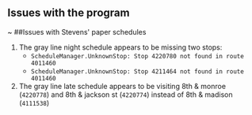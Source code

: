## Issues with the program
~
##Issues with Stevens' paper schedules
1. The gray line night schedule appears to be missing two stops:
    - `ScheduleManager.UnknownStop: Stop 4220780 not found in route 4011460`
    - `ScheduleManager.UnknownStop: Stop 4211464 not found in route 4011460`
2. The gray line late schedule appears to be visiting 8th & monroe (`4220778`) and 8th & jackson st (`4220774`) instead of 8th & madison (`4111538`)